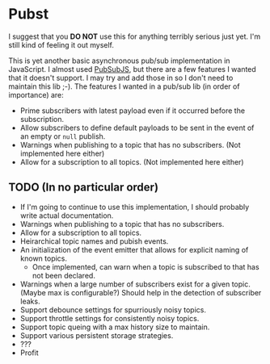 # Pubst

I suggest that you **DO NOT** use this for anything terribly serious just yet.  I'm still kind of feeling it out myself.

This is yet another basic asynchronous pub/sub implementation in JavaScript.  I almost used [PubSubJS](https://github.com/mroderick/PubSubJS), but there are a few features I wanted that it doesn't support.  I may try and add those in so I don't need to maintain this lib ;-). The features I wanted in a pub/sub lib (in order of importance) are:
  + Prime subscribers with latest payload even if it occurred before the subscription.
  + Allow subscribers to define default payloads to be sent in the event of an empty or `null` publish.
  + Warnings when publishing to a topic that has no subscribers. (Not implemented here either)
  + Allow for a subscription to all topics. (Not implemented here either)

## TODO (In no particular order)
  + If I'm going to continue to use this implementation, I should probably write actual documentation.
  + Warnings when publishing to a topic that has no subscribers.
  + Allow for a subscription to all topics.
  + Heirarchical topic names and pubish events.
  + An initialization of the event emitter that allows for explicit naming of known topics.
    + Once implemented, can warn when a topic is subscribed to that has not been declared.
  + Warnings when a large number of subscribers exist for a given topic. (Maybe max is configurable?) Should help in the detection of subscriber leaks.
  + Support debounce settings for spurriously noisy topics.
  + Support throttle settings for consistently noisy topics.
  + Support topic queing with a max history size to maintain.
  + Support various persistent storage strategies.
  + ???
  + Profit
